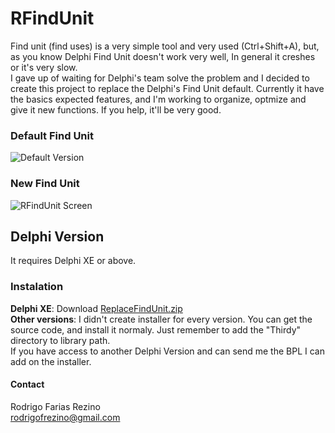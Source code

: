 # RFindUnit

Find unit (find uses) is a very simple tool and very used (Ctrl+Shift+A), but, as you know Delphi Find Unit doesn't work very well, In general it creshes or it's very slow.
</br>I gave up of waiting for Delphi's team solve the problem and I decided to create this project to replace the Delphi's Find Unit default.
Currently it have the basics expected features, and I'm working to organize, optmize and give it new functions. 
If you help, it'll be very good.

### Default Find Unit
![Default Version](http://i.imgur.com/8DZPGSs.png)

### New Find Unit
![RFindUnit Screen](http://i.imgur.com/zT23uKE.png)

## Delphi Version
It requires Delphi XE or above.

### Instalation
**Delphi XE**: Download [ReplaceFindUnit.zip](http://1drv.ms/1SKw2wN) 
</br>**Other versions**: I didn't create installer for every version. You can get the source code, and install it normaly. Just remember to add the "Thirdy" directory to library path.
</br>If you have access to another Delphi Version and can send me the BPL I can add on the installer.

#### Contact
Rodrigo Farias Rezino
</br> rodrigofrezino@gmail.com
